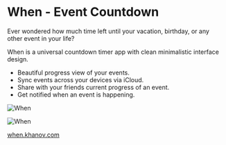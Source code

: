 When - Event Countdown
========

Ever wondered how much time left until your vacation, birthday, or any other event in your life? 

When is a universal countdown timer app with clean minimalistic interface design.

- Beautiful progress view of your events. 
- Sync events across your devices via iCloud.
- Share with your friends current progress of an event.
- Get notified when an event is happening.

![When](http://a4.mzstatic.com/us/r30/Purple4/v4/0f/6b/f7/0f6bf772-21c6-e187-83c4-9a539bcdd9db/screen568x568.jpeg) 

![When](http://a1.mzstatic.com/us/r30/Purple/v4/92/12/53/921253c3-e49e-8516-5518-9164f635a3d2/screen568x568.jpeg)

[when.khanov.com](http://when.khanov.com)
